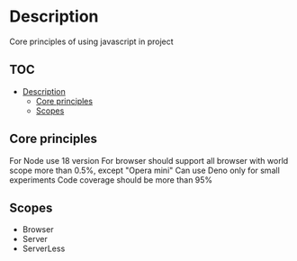 # Description

Core principles of using javascript in project

## TOC <!-- omit in toc -->

- [Description](#description)
  - [Core principles](#core-principles)
  - [Scopes](#scopes)

## Core principles

For Node use 18 version
For browser should support all browser with world scope more than 0.5%, except "Opera mini"
Can use Deno only for small experiments
Code coverage should be more than 95%

## Scopes

- Browser
- Server
- ServerLess
